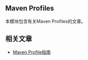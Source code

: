 ## Maven Profiles

本模块包含有关Maven Profiles的文章。

## 相关文章

+ [Maven Profile指南](http://tu-yucheng.github.io/maven/2023/05/24/maven-profiles.html)
